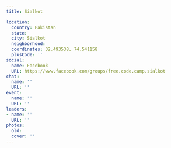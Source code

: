 ```yaml
---
title: Sialkot

location:
  country: Pakistan
  state: 
  city: Sialkot
  neighborhood: 
  coordinates: 32.493538, 74.541158
  plusCode: ''
social:
  name: Facebook
  URL: https://www.facebook.com/groups/free.code.camp.sialkot
chat:
  name: ''
  URL: ''
event:
  name: ''
  URL: ''
leaders:
- name: ''
  URL: ''
photos:
  old: 
  cover: ''
---
```

